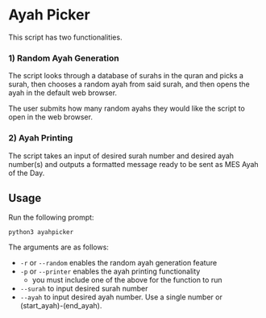 # Ayah Picker

This script has two functionalities.

### 1) Random Ayah Generation
The script looks through a database of surahs in the quran and picks a surah, then chooses a random ayah from said surah, and then opens the ayah in the default web browser. 

The user submits how many random ayahs they would like the script to open in the web browser.

### 2) Ayah Printing
The script takes an input of desired surah number and desired ayah number(s) and outputs a formatted message ready to be sent as MES Ayah of the Day.  

## Usage
Run the following prompt:
```
python3 ayahpicker
```
The arguments are as follows:
- ```-r``` or ```--random``` enables the random ayah generation feature
- ```-p``` or ```--printer``` enables the ayah printing functionality
    - you must include one of the above for the function to run
- ```--surah``` to input desired surah number
- ```--ayah``` to input desired ayah number. Use a single number or (start_ayah)-(end_ayah). 